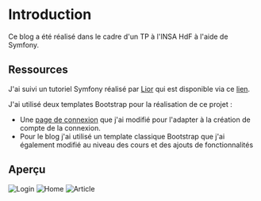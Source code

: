 # Introduction

Ce blog a été réalisé dans le cadre d'un TP à l'INSA HdF à l'aide de Symfony.

## Ressources

J'ai suivi un tutoriel Symfony réalisé par [Lior](https://www.youtube.com/channel/UCS71mal_TkTW_PpZR9YLpIA) qui est disponible via ce [lien](https://www.youtube.com/watch?v=UTusmVpwJXo&list=PLpUhHhXoxrjdQLodxlHFY09_9XzqdPBW8&ab_channel=LiorCHAMLA).

J'ai utilisé deux templates Bootstrap pour la réalisation de ce projet :

- Une [page de connexion](https://preview.colorlib.com/downloads/free/login-form-v1.zip) que j'ai modifié pour l'adapter à la création de compte de la connexion.
- Pour le blog j'ai utilisé un template classique Bootstrap que j'ai également modifié au niveau des cours et des ajouts de fonctionnalités


## Aperçu
![Login](https://i.imgur.com/FD06PBG.png)
![Home](https://i.imgur.com/biTADSS.png)
![Article](https://i.imgur.com/k9xIxcd.png)

